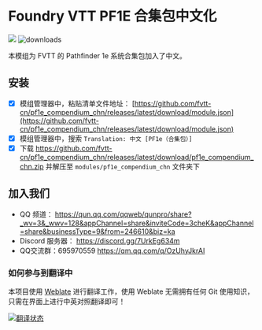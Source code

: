 # Foundry VTT PF1E 合集包中文化

![](https://img.shields.io/badge/Foundry-v11.315-informational) ![downloads](https://img.shields.io/github/downloads/fvtt-cn/pf1e_compendium_chn/total)

本模组为 FVTT 的 Pathfinder 1e 系统合集包加入了中文。

## 安装
- [x] 模组管理器中，粘贴清单文件地址： [https://github.com/fvtt-cn/pf1e_compendium_chn/releases/latest/download/module.json](https://github.com/fvtt-cn/pf1e_compendium_chn/releases/latest/download/module.json)
- [x] 模组管理器中，搜索 `Translation: 中文 [PF1e（合集包）]`
- [x] 下载 https://github.com/fvtt-cn/pf1e_compendium_chn/releases/latest/download/pf1e_compendium_chn.zip 并解压至 `modules/pf1e_compendium_chn` 文件夹下

## 加入我们
- QQ 频道： https://qun.qq.com/qqweb/qunpro/share?_wv=3&_wwv=128&appChannel=share&inviteCode=3cheK&appChannel=share&businessType=9&from=246610&biz=ka
- Discord 服务器： https://discord.gg/7UrkEg634m
- QQ交流群：695970559 https://qm.qq.com/q/OzUhyJkrAI

### 如何参与到翻译中
本项目使用 [Weblate](https://hosted.weblate.org/) 进行翻译工作，使用 Weblate 无需拥有任何 Git 使用知识，只需在界面上进行中英对照翻译即可！

<a href="https://weblate.dickytwister.org/engage/dnd5e/">
<img src="https://weblate.dickytwister.org/widgets/dnd5e/-/open-graph.png" alt="翻译状态" />
</a>
